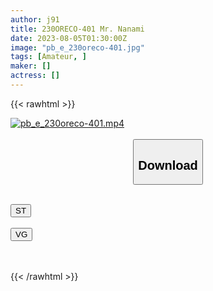 ```yaml
---
author: j91
title: 230ORECO-401 Mr. Nanami
date: 2023-08-05T01:30:00Z
image: "pb_e_230oreco-401.jpg"
tags: [Amateur, ]
maker: []
actress: []
---
```



{{< rawhtml >}}

<div class="video" data-videoid="Okye4q2pmoc7ZX">
    <a href="javascript:;">
        <img src="https://my.j91.asia/posts/pb_e_230oreco-401/pb_e_230oreco-401.jpg" width="WIDTH" height="HEIGHT" alt="pb_e_230oreco-401.mp4" loading="lazy">
    </a>
</div>

<script type="text/javascript" src="https://j91.asia/asset/on-demand-st.js"></script>

<br>
  <link rel="stylesheet" href="https://j91.asia/asset/bs5.css">
  
  <center>
  <button class="btn btn-primary" type="button" data-bs-toggle="collapse" data-bs-target=".multi-collapse" aria-expanded="false" aria-controls="multiCollapseExample1 multiCollapseExample2"><h2>Download</h2></button></center>
</p>
<div class="row">
  <div class="col">
    <div class="collapse multi-collapse" id="multiCollapseExample1">
      <div class="card card-body">
	      	      <br>
<div class="buttons">  
<a href="https://streamtape.to/v/Okye4q2pmoc7ZX"><button class="btn-hover color-3"><i class="fa fa-download"></i> ST</button></a></div>
    </div>
  </div>
</div>
  <div class="col">
    <div class="collapse multi-collapse" id="multiCollapseExample2">
      <div class="card card-body">
	      <br>
<div class="buttons">
    <a href="https://vgembed.com/v/ZMVoErzprqE9PaA"><button class="btn-hover color-9"><i class="fa fa-download"></i> VG</button></a></div>
<br><br>
      </div>
    </div>
  </div>
</div>

{{< /rawhtml >}}